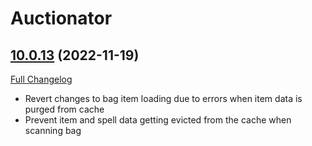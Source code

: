 # Auctionator

## [10.0.13](https://github.com/Auctionator/Auctionator/tree/10.0.13) (2022-11-19)
[Full Changelog](https://github.com/Auctionator/Auctionator/compare/10.0.12...10.0.13) 

- Revert changes to bag item loading due to errors when item data is purged from cache  
- Prevent item and spell data getting evicted from the cache when scanning bag  
